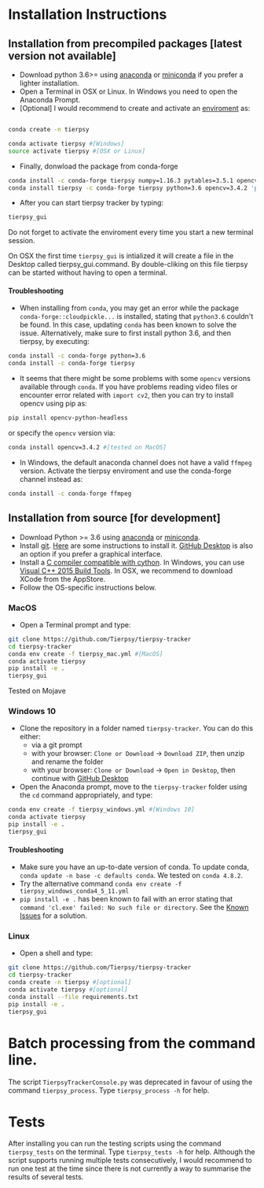 # Installation Instructions

## Installation from precompiled packages [latest version not available]
- Download python 3.6>= using [anaconda](https://www.anaconda.com/download/) or [miniconda](https://conda.io/miniconda.html) if you prefer a lighter installation.
- Open a Terminal in OSX or Linux. In Windows you need to open the Anaconda Prompt.
- [Optional] I would recommend to create and activate an [enviroment](https://conda.io/docs/user-guide/tasks/manage-environments.html) as:

```bash

conda create -n tierpsy

conda activate tierpsy #[Windows]
source activate tierpsy #[OSX or Linux]
```
- Finally, donwload the package from conda-forge
```bash
conda install -c conda-forge tierpsy numpy=1.16.3 pytables=3.5.1 opencv=3.4.8 pandas=0.24.2 #[Windows]
conda install tierpsy -c conda-forge tierpsy python=3.6 opencv=3.4.2 'pandas<1.0' #[OSX]
```
- After you can start tierpsy tracker by typing:
```bash
tierpsy_gui
```
Do not forget to activate the enviroment every time you start a new terminal session.

On OSX the first time `tierpsy_gui` is intialized it will create a file in the Desktop called tierpsy_gui.command. By double-cliking on this file tierpsy can be started without having to open a terminal.

#### Troubleshooting
- When installing from `conda`, you may get an error while the package `conda-forge::cloudpickle...` is installed, stating that `python3.6` couldn't be found. In this case, updating `conda` has been known to solve the issue. Alternatively, make sure to first install python 3.6, and then tierpsy, by executing:
```bash
conda install -c conda-forge python=3.6
conda install -c conda-forge tierpsy
```
- It seems that there might be some problems with some `opencv` versions available through `conda`. If you have problems reading video files or encounter error related with `import cv2`, then you can try to install opencv using pip as:
```bash
pip install opencv-python-headless
```
or specify the `opencv` version via:
```bash
conda install opencv=3.4.2 #[tested on MacOS]
```
- In Windows, the default anaconda channel does not have a valid `ffmpeg` version. Activate the tierpsy enviroment and use the conda-forge channel instead as:
```bash
conda install -c conda-forge ffmpeg
```


## Installation from source [for development]
- Download Python >= 3.6 using [anaconda](https://www.anaconda.com/download/) or [miniconda](https://conda.io/miniconda.html).
- Install [git](https://git-scm.com/). [Here](https://gist.github.com/derhuerst/1b15ff4652a867391f03) are some instructions to install it. [GitHub Desktop](https://desktop.github.com/) is also an option if you prefer a graphical interface.
- Install a [C compiler compatible with cython](http://cython.readthedocs.io/en/latest/src/quickstart/install.html). In Windows, you can use [Visual C++ 2015 Build Tools](https://visualstudio.microsoft.com/visual-cpp-build-tools/). In OSX, we recommend to download XCode from the AppStore.
- Follow the OS-specific instructions below.

### MacOS
- Open a Terminal prompt and type:
```bash
git clone https://github.com/Tierpsy/tierpsy-tracker
cd tierpsy-tracker
conda env create -f tierpsy_mac.yml #[MacOS]
conda activate tierpsy
pip install -e .
tierpsy_gui
```
Tested on Mojave

### Windows 10
- Clone the repository in a folder named `tierpsy-tracker`. You can do this either:
    - via a git prompt
    - with your browser: `Clone or Download` -> `Download ZIP`, then unzip and rename the folder
    - with your browser: `Clone or Download` -> `Open in Desktop`, then continue with [GitHub Desktop](https://desktop.github.com/)
- Open the Anaconda prompt, move to the `tierpsy-tracker` folder using the `cd` command appropriately, and type:
```bash
conda env create -f tierpsy_windows.yml #[Windows 10]
conda activate tierpsy
pip install -e .
tierpsy_gui
```

#### Troubleshooting
- Make sure you have an up-to-date version of conda. To update conda, `conda update -n base -c defaults conda`. We tested on `conda 4.8.2`.
- Try the alternative command `conda env create -f tierpsy_windows_conda4_5_11.yml`
- `pip install -e .` has been known to fail with an error stating that `command 'cl.exe' failed: No such file or directory`. See the [Known Issues](ISSUES.md) for a solution.

### Linux
- Open a shell and type:
```bash
git clone https://github.com/Tierpsy/tierpsy-tracker
cd tierpsy-tracker
conda create -n tierpsy #[optional]
conda activate tierpsy #[optional]
conda install --file requirements.txt
pip install -e .
tierpsy_gui
```

# Batch processing from the command line.
The script `TierpsyTrackerConsole.py` was deprecated in favour of using the command `tierpsy_process`. Type `tierpsy_process -h` for help.

# Tests
After installing you can run the testing scripts using the command `tierpsy_tests` on the terminal. Type `tierpsy_tests -h` for help. Although the script supports running multiple tests consecutively, I would recommend to run one test at the time since there is not currently a way to summarise the results of several tests.
